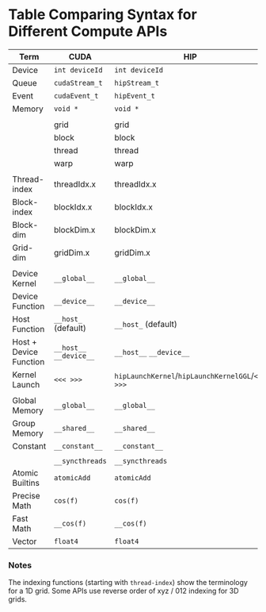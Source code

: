 # Table Comparing Syntax for Different Compute APIs

|Term|CUDA|HIP|OpenCL|
|---|---|---|---|
|Device|`int deviceId`|`int deviceId`|`cl_device`|
|Queue|`cudaStream_t`|`hipStream_t`|`cl_command_queue`|
|Event|`cudaEvent_t`|`hipEvent_t`|`cl_event`|
|Memory|`void *`|`void *`|`cl_mem`|
|||||
| |grid|grid|NDRange|
| |block|block|work-group|
| |thread|thread|work-item|
| |warp|warp|sub-group|
|||||
|Thread-<br>index | threadIdx.x | threadIdx.x  | get_local_id(0) |
|Block-<br>index  | blockIdx.x  | blockIdx.x  | get_group_id(0) |
|Block-<br>dim    | blockDim.x  | blockDim.x  | get_local_size(0) |
|Grid-dim     | gridDim.x   | gridDim.x  | get_num_groups(0) |
|||||
|Device Kernel|`__global__`|`__global__`|`__kernel`|
|Device Function|`__device__`|`__device__`|Implied in device compilation|
|Host Function|`__host_` (default)|`__host_` (default)|Implied in host compilation|
|Host + Device Function|`__host__` `__device__`|`__host__` `__device__`| No equivalent|
|Kernel Launch|`<<< >>>`|`hipLaunchKernel`/`hipLaunchKernelGGL`/`<<< >>>`|`clEnqueueNDRangeKernel`|
||||||
|Global Memory|`__global__`|`__global__`|`__global`|
|Group Memory|`__shared__`|`__shared__`|`__local`|
|Constant|`__constant__`|`__constant__`|`__constant`|
||||||
||`__syncthreads`|`__syncthreads`|`barrier(CLK_LOCAL_MEMFENCE)`|
|Atomic Builtins|`atomicAdd`|`atomicAdd`|`atomic_add`|
|Precise Math|`cos(f)`|`cos(f)`|`cos(f)`|
|Fast Math|`__cos(f)`|`__cos(f)`|`native_cos(f)`|
|Vector|`float4`|`float4`|`float4`|

### Notes
The indexing functions (starting with `thread-index`) show the terminology for a 1D grid.  Some APIs use reverse order of xyz / 012 indexing for 3D grids.

